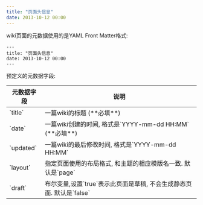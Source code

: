 ```yaml
---
title: "页面头信息"
date: 2013-10-12 00:00
---
```


wiki页面的元数据使用的是YAML Front Matter格式:

	---
	title: "页面头信息"
	date: 2013-10-12 00:00
	---

预定义的元数据字段:

<table class="table table-bordered table-hover" markdown="1">
  <thead>
    <tr>
      <th>元数据字段</th>
      <th>说明</th>
    </tr>
  </thead>
  <tbody>
    <tr>
      <td>`title`</td>
      <td>一篇wiki的标题 (**必填**)</td>
    </tr>
    <tr>
      <td>`date`</td>
      <td>一篇wiki创建的时间, 格式是`YYYY-mm-dd HH:MM` (**必填**)</td>
    </tr>
    <tr>
      <td>`updated`</td>
      <td>一篇wiki的最后修改时间, 格式是`YYYY-mm-dd HH:MM`</td>
    </tr>
    <tr>
      <td>`layout`</td>
      <td>指定页面使用的布局格式, 和主题的相应模版名一致. 默认是`page`</td>
    </tr>
    <tr>
      <td>`draft`</td>
      <td>布尔变量,设置`true`表示此页面是草稿, 不会生成静态页面. 默认是`false`</td>
    </tr>
  </tbody>
</table>
